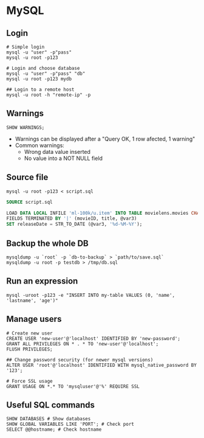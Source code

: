 # MySQL

## Login

```shell
# Simple login
mysql -u "user" -p"pass"
mysql -u root -p123

# Login and choose database
mysql -u "user" -p"pass" "db"
mysql -u root -p123 mydb

## Login to a remote host
mysql -u root -h "remote-ip" -p
```

## Warnings

`SHOW WARNINGS;`

- Warnings can be displayed after a "Query OK, 1 row afected, 1 warning"
- Common warnings:
  - Wrong data value inserted
  - No value into a NOT NULL field

## Source file

```shell
mysql -u root -p123 < script.sql
```

```sql
SOURCE script.sql
```

```sql
LOAD DATA LOCAL INFILE 'ml-100k/u.item' INTO TABLE movielens.movies CHARACTER SET latin1
FIELDS TERMINATED BY '|' (movieID, title, @var3)
SET releaseDate = STR_TO_DATE (@var3, '%d-%M-%Y');
```

## Backup the whole DB

```shell
mysqldump -u `root` -p `db-to-backup` > `path/to/save.sql`
mysqldump -u root -p testdb > /tmp/db.sql
```

## Run an expression

```shell
mysql -uroot -p123 -e "INSERT INTO my-table VALUES (0, 'name', 'lastname', 'age')"
```

## Manage users

```shell
# Create new user
CREATE USER 'new-user'@'localhost' IDENTIFIED BY 'new-password';
GRANT ALL PRIVILEGES ON * . * TO 'new-user'@'localhost';
FLUSH PRIVILEGES;

## Change password security (for newer mysql versions)
ALTER USER 'root'@'localhost' IDENTIFIED WITH mysql_native_password BY '123';
```

```shell
# Force SSL usage
GRANT USAGE ON *.* TO 'mysqluser'@'%' REQUIRE SSL
```

## Useful SQL commands

```shell
SHOW DATABASES # Show databases
SHOW GLOBAL VARIABLES LIKE 'PORT'; # Check port
SELECT @@hostname; # Check hostname
```
